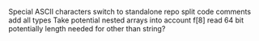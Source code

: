 Special ASCII characters
switch to standalone repo
split code
comments
add all types
Take potential nested arrays into account f[8]
read 64 bit potentially
length needed for other than string?
